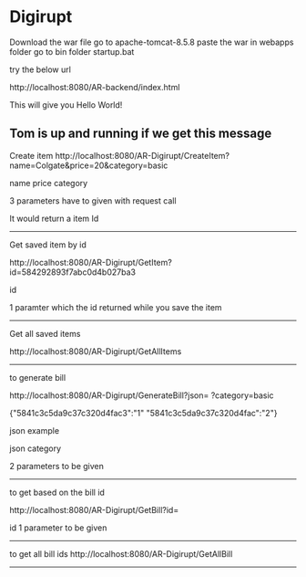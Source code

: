 # Digirupt


Download the war file
go to apache-tomcat-8.5.8  paste the war in webapps folder
go to bin folder startup.bat

try the below url  

http://localhost:8080/AR-backend/index.html

This will give you Hello World!

Tom is up and running if we get this message
--------------------------------------------------------------------

Create item
http://localhost:8080/AR-Digirupt/CreateItem?name=Colgate&price=20&category=basic

 name
 price
 category

3 parameters have to given with request call

It would return a item Id

----------------------------------------------------------------------
Get saved item by id

http://localhost:8080/AR-Digirupt/GetItem?id=584292893f7abc0d4b027ba3

id 

1 paramter which the id returned while you save the item

----------------------------------------------------------------------
Get all saved items

http://localhost:8080/AR-Digirupt/GetAllItems


----------------------------------------------------------------------
to generate bill

http://localhost:8080/AR-Digirupt/GenerateBill?json= ?category=basic

{"5841c3c5da9c37c320d4fac3":"1"
"5841c3c5da9c37c320d4fac":"2"}

json example

json
category

2 parameters to be given


------------------------------------------------------------------------
to get based on the bill id

http://localhost:8080/AR-Digirupt/GetBill?id=

id
1 parameter to be given

------------------------------------------------------------------------

to get all bill ids
http://localhost:8080/AR-Digirupt/GetAllBill


------------------------------------------------------------------------

   
